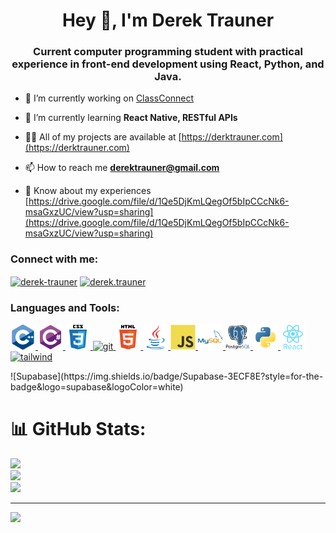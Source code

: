 <h1 align="center">Hey 👋, I'm Derek Trauner</h1>
<h3 align="center">Current computer programming student with practical experience in front-end development using React, Python, and Java.</h3>

- 🔭 I’m currently working on [ClassConnect](https://classconnect.derktrauner.com)

- 🌱 I’m currently learning **React Native, RESTful APIs**

- 👨‍💻 All of my projects are available at [https://derktrauner.com](https://derktrauner.com)

- 📫 How to reach me **derektrauner@gmail.com**

- 📄 Know about my experiences [https://drive.google.com/file/d/1Qe5DjKmLQegOf5bIpCCcNk6-msaGxzUC/view?usp=sharing](https://drive.google.com/file/d/1Qe5DjKmLQegOf5bIpCCcNk6-msaGxzUC/view?usp=sharing)

<h3 align="left">Connect with me:</h3>
<p align="left">
<a href="https://linkedin.com/in/derek-trauner" target="blank"><img align="center" src="https://raw.githubusercontent.com/rahuldkjain/github-profile-readme-generator/master/src/images/icons/Social/linked-in-alt.svg" alt="derek-trauner" height="30" width="40" /></a>
<a href="https://instagram.com/derek.trauner" target="blank"><img align="center" src="https://raw.githubusercontent.com/rahuldkjain/github-profile-readme-generator/master/src/images/icons/Social/instagram.svg" alt="derek.trauner" height="30" width="40" /></a>
</p>

<h3 align="left">Languages and Tools:</h3>
<p align="left"> <a href="https://www.w3schools.com/cpp/" target="_blank" rel="noreferrer"> <img src="https://raw.githubusercontent.com/devicons/devicon/master/icons/cplusplus/cplusplus-original.svg" alt="cplusplus" width="40" height="40"/> </a> <a href="https://www.w3schools.com/cs/" target="_blank" rel="noreferrer"> <img src="https://raw.githubusercontent.com/devicons/devicon/master/icons/csharp/csharp-original.svg" alt="csharp" width="40" height="40"/> </a> <a href="https://www.w3schools.com/css/" target="_blank" rel="noreferrer"> <img src="https://raw.githubusercontent.com/devicons/devicon/master/icons/css3/css3-original-wordmark.svg" alt="css3" width="40" height="40"/> </a> <a href="https://git-scm.com/" target="_blank" rel="noreferrer"> <img src="https://www.vectorlogo.zone/logos/git-scm/git-scm-icon.svg" alt="git" width="40" height="40"/> </a> <a href="https://www.w3.org/html/" target="_blank" rel="noreferrer"> <img src="https://raw.githubusercontent.com/devicons/devicon/master/icons/html5/html5-original-wordmark.svg" alt="html5" width="40" height="40"/> </a> <a href="https://www.java.com" target="_blank" rel="noreferrer"> <img src="https://raw.githubusercontent.com/devicons/devicon/master/icons/java/java-original.svg" alt="java" width="40" height="40"/> </a> <a href="https://developer.mozilla.org/en-US/docs/Web/JavaScript" target="_blank" rel="noreferrer"> <img src="https://raw.githubusercontent.com/devicons/devicon/master/icons/javascript/javascript-original.svg" alt="javascript" width="40" height="40"/> </a> <a href="https://www.mysql.com/" target="_blank" rel="noreferrer"> <img src="https://raw.githubusercontent.com/devicons/devicon/master/icons/mysql/mysql-original-wordmark.svg" alt="mysql" width="40" height="40"/> </a> <a href="https://www.postgresql.org" target="_blank" rel="noreferrer"> <img src="https://raw.githubusercontent.com/devicons/devicon/master/icons/postgresql/postgresql-original-wordmark.svg" alt="postgresql" width="40" height="40"/> </a> <a href="https://www.python.org" target="_blank" rel="noreferrer"> <img src="https://raw.githubusercontent.com/devicons/devicon/master/icons/python/python-original.svg" alt="python" width="40" height="40"/> </a> <a href="https://reactjs.org/" target="_blank" rel="noreferrer"> <img src="https://raw.githubusercontent.com/devicons/devicon/master/icons/react/react-original-wordmark.svg" alt="react" width="40" height="40"/> </a> <a href="https://tailwindcss.com/" target="_blank" rel="noreferrer"> <img src="https://www.vectorlogo.zone/logos/tailwindcss/tailwindcss-icon.svg" alt="tailwind" width="40" height="40"/> </a></p>
![Supabase](https://img.shields.io/badge/Supabase-3ECF8E?style=for-the-badge&logo=supabase&logoColor=white)


# 📊 GitHub Stats:
![](https://github-readme-stats.vercel.app/api?username=derkdajerk&theme=gruvbox&hide_border=false&include_all_commits=true&count_private=true)<br/>
![](https://nirzak-streak-stats.vercel.app/?user=derkdajerk&theme=gruvbox&hide_border=false)<br/>
![](https://github-readme-stats.vercel.app/api/top-langs/?username=derkdajerk&theme=gruvbox&hide_border=false&include_all_commits=true&count_private=true&layout=compact)

---
[![](https://visitcount.itsvg.in/api?id=derkdajerk&icon=0&color=0)](https://visitcount.itsvg.in)

<!-- Proudly created with GPRM ( https://gprm.itsvg.in ) -->
